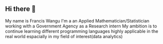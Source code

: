 ## Hi there 👋
My name is Francis Wangu
I'm a an Applied Mathematician/Statistician working with a Government Agency as a Research intern
My ambition is to continue learning different programming languages highly applicable in the real world espacially in my field of interest(data analytics)
<!--


**FRANCIS-SUKI/FRANCIS-SUKI** is a ✨ _special_ ✨ repository because its `README.md` (this file) appears on your GitHub profile.

Here are some ideas to get you started:

- 🔭 I’m currently working as a Research Intern with a Government Agency
- 🌱 I’m currently learning ...
- 👯 I’m looking to collaborate on ...
- 🤔 I’m looking for help with ...
- 💬 Ask me about Data analysis
- 📫 How to reach me:You can reach me via my email wangufrancis5@gmail.com
- 😄 Pronouns: I
- ⚡ Fun fact: ...
-->
